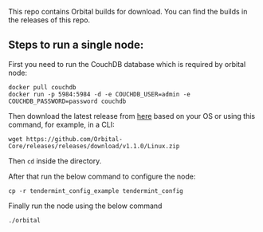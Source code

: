 This repo contains Orbital builds for download. You can find the builds in the releases of this repo.

## Steps to run a single node:

First you need to run the CouchDB database which is required by orbital node:

```
docker pull couchdb
docker run -p 5984:5984 -d -e COUCHDB_USER=admin -e COUCHDB_PASSWORD=password couchdb
```

Then download the latest release from [here](https://github.com/Orbital-Core/releases/releases) based on your OS or using this command, for example, in a CLI:

```
wget https://github.com/Orbital-Core/releases/releases/download/v1.1.0/Linux.zip
```

Then `cd` inside the directory. 

After that run the below command to configure the node:

```
cp -r tendermint_config_example tendermint_config
```

Finally run the node using the below command

```
./orbital
```

